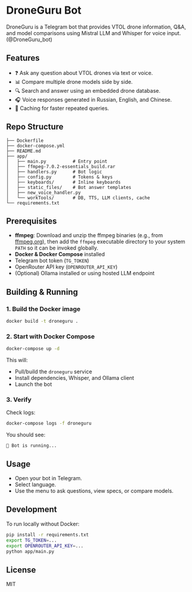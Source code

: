 # DroneGuru Bot

DroneGuru is a Telegram bot that provides VTOL drone information, Q\&A, and model comparisons using Mistral LLM and Whisper for voice input. (@DroneGuru_bot)

## Features

* ❓ Ask any question about VTOL drones via text or voice.
* 📊 Compare multiple drone models side by side.
* 🔍 Search and answer using an embedded drone database.
* 🎧 Voice responses generated in Russian, English, and Chinese.
* 🔄 Caching for faster repeated queries.

## Repo Structure

```
├── Dockerfile
├── docker-compose.yml
├── README.md
├── app/
│   ├── main.py          # Entry point
│   ├── ffmpeg-7.0.2-essentials_build.rar 
│   ├── handlers.py      # Bot logic
│   ├── config.py        # Tokens & keys
│   ├── keyboards/       # Inline keyboards
│   ├── static_files/    # Bot answer templates
│   ├── new_voice_handler.py
│   └── workTools/       # DB, TTS, LLM clients, cache
└── requirements.txt
```

## Prerequisites

* **ffmpeg**: Download and unzip the ffmpeg binaries (e.g., from [ffmpeg.org](https://ffmpeg.org/)), then add the `ffmpeg` executable directory to your system `PATH` so it can be invoked globally.
* **Docker & Docker Compose** installed
* Telegram bot token (`TG_TOKEN`)
* OpenRouter API key (`OPENROUTER_API_KEY`)
* (Optional) Ollama installed or using hosted LLM endpoint

## Building & Running

### 1. Build the Docker image

```bash
docker build -t droneguru .
```

### 2. Start with Docker Compose

```bash
docker-compose up -d
```

This will:

* Pull/build the `droneguru` service
* Install dependencies, Whisper, and Ollama client
* Launch the bot

### 3. Verify

Check logs:

```bash
docker-compose logs -f droneguru
```

You should see:

```
🚀 Bot is running...
```

## Usage

* Open your bot in Telegram.
* Select language.
* Use the menu to ask questions, view specs, or compare models.

## Development

To run locally without Docker:

```bash
pip install -r requirements.txt
export TG_TOKEN=...
export OPENROUTER_API_KEY=...
python app/main.py
```

## License

MIT
